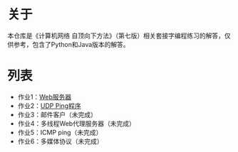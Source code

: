 # 关于

本仓库是《计算机网络 自顶向下方法》（第七版）相关套接字编程练习的解答，仅供参考，包含了Python和Java版本的解答。

# 列表

- 作业1：[Web服务器](https://github.com/2293736867/ComputerNetworkATopDownApproachProgrammingAssignments/tree/main/homework1)
- 作业2：[UDP Ping程序](https://github.com/2293736867/ComputerNetworkATopDownApproachProgrammingAssignments/tree/main/homework2)
- 作业3：邮件客户（未完成）
- 作业4：多线程Web代理服务器（未完成）
- 作业5：ICMP ping（未完成）
- 作业6：多媒体协议（未完成）
